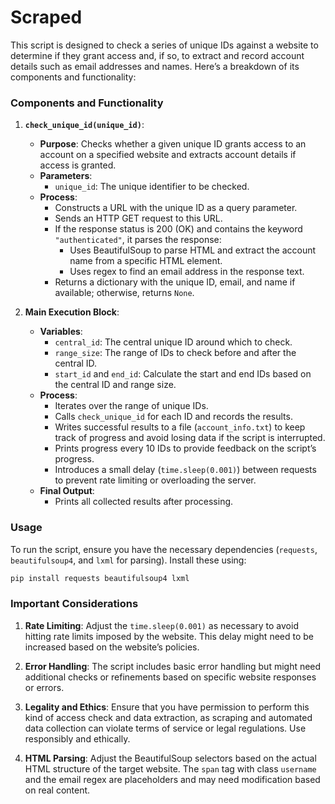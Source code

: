 # Scraped

This script is designed to check a series of unique IDs against a website to determine if they grant access and, if so, to extract and record account details such as email addresses and names. Here’s a breakdown of its components and functionality:

### Components and Functionality

1. **`check_unique_id(unique_id)`**:
   - **Purpose**: Checks whether a given unique ID grants access to an account on a specified website and extracts account details if access is granted.
   - **Parameters**:
     - `unique_id`: The unique identifier to be checked.
   - **Process**:
     - Constructs a URL with the unique ID as a query parameter.
     - Sends an HTTP GET request to this URL.
     - If the response status is 200 (OK) and contains the keyword `"authenticated"`, it parses the response:
       - Uses BeautifulSoup to parse HTML and extract the account name from a specific HTML element.
       - Uses regex to find an email address in the response text.
     - Returns a dictionary with the unique ID, email, and name if available; otherwise, returns `None`.

2. **Main Execution Block**:
   - **Variables**:
     - `central_id`: The central unique ID around which to check.
     - `range_size`: The range of IDs to check before and after the central ID.
     - `start_id` and `end_id`: Calculate the start and end IDs based on the central ID and range size.
   - **Process**:
     - Iterates over the range of unique IDs.
     - Calls `check_unique_id` for each ID and records the results.
     - Writes successful results to a file (`account_info.txt`) to keep track of progress and avoid losing data if the script is interrupted.
     - Prints progress every 10 IDs to provide feedback on the script’s progress.
     - Introduces a small delay (`time.sleep(0.001)`) between requests to prevent rate limiting or overloading the server.
   - **Final Output**:
     - Prints all collected results after processing.

### Usage

To run the script, ensure you have the necessary dependencies (`requests`, `beautifulsoup4`, and `lxml` for parsing). Install these using:

```sh
pip install requests beautifulsoup4 lxml
```

### Important Considerations

1. **Rate Limiting**: Adjust the `time.sleep(0.001)` as necessary to avoid hitting rate limits imposed by the website. This delay might need to be increased based on the website’s policies.

2. **Error Handling**: The script includes basic error handling but might need additional checks or refinements based on specific website responses or errors.

3. **Legality and Ethics**: Ensure that you have permission to perform this kind of access check and data extraction, as scraping and automated data collection can violate terms of service or legal regulations. Use responsibly and ethically.

4. **HTML Parsing**: Adjust the BeautifulSoup selectors based on the actual HTML structure of the target website. The `span` tag with class `username` and the email regex are placeholders and may need modification based on real content.
